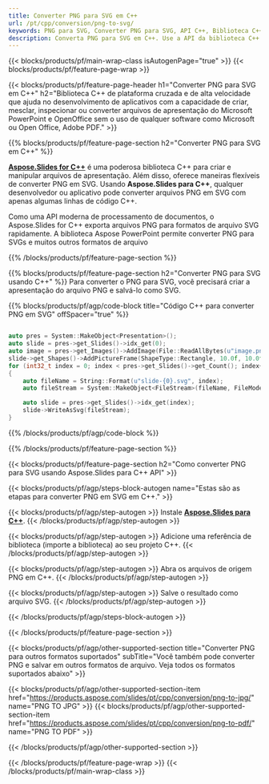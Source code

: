 ```yaml
---
title: Converter PNG para SVG em C++
url: /pt/cpp/conversion/png-to-svg/
keywords: PNG para SVG, Converter PNG para SVG, API C++, Biblioteca C++, PNG, SVG
description: Converta PNG para SVG em C++. Use a API da biblioteca C++ para converter arquivos PNG em SVGs
---
```


{{< blocks/products/pf/main-wrap-class isAutogenPage="true" >}}
{{< blocks/products/pf/feature-page-wrap >}}

{{< blocks/products/pf/feature-page-header h1="Converter PNG para SVG em C++" h2="Biblioteca C++ de plataforma cruzada e de alta velocidade que ajuda no desenvolvimento de aplicativos com a capacidade de criar, mesclar, inspecionar ou converter arquivos de apresentação do Microsoft PowerPoint e OpenOffice sem o uso de qualquer software como Microsoft ou Open Office, Adobe PDF." >}}

{{% blocks/products/pf/feature-page-section h2="Converter PNG para SVG em C++" %}}

[**Aspose.Slides for C++**](https://products.aspose.com/slides/pt/cpp/) é uma poderosa biblioteca C++ para criar e manipular arquivos de apresentação. Além disso, oferece maneiras flexíveis de converter PNG em SVG. Usando **Aspose.Slides para C++**, qualquer desenvolvedor ou aplicativo pode converter arquivos PNG em SVG com apenas algumas linhas de código C++.

Como uma API moderna de processamento de documentos, o Aspose.Slides for C++ exporta arquivos PNG para formatos de arquivo SVG rapidamente. A biblioteca Aspose PowerPoint permite converter PNG para SVGs e muitos outros formatos de arquivo

{{% /blocks/products/pf/feature-page-section %}}

{{% blocks/products/pf/feature-page-section  h2="Converter PNG para SVG usando C++" %}}
Para converter o PNG para SVG, você precisará criar a apresentação do arquivo PNG e salvá-lo como SVG.

{{% blocks/products/pf/agp/code-block title="Código C++ para converter PNG em SVG" offSpacer="true" %}}

```cpp

auto pres = System::MakeObject<Presentation>();
auto slide = pres->get_Slides()->idx_get(0);
auto image = pres->get_Images()->AddImage(File::ReadAllBytes(u"image.png"));
slide->get_Shapes()->AddPictureFrame(ShapeType::Rectangle, 10.0f, 10.0f, 100.0f, 100.0f, image);
for (int32_t index = 0; index < pres->get_Slides()->get_Count(); index++)
{
    auto fileName = String::Format(u"slide-{0}.svg", index);
    auto fileStream = System::MakeObject<FileStream>(fileName, FileMode::Create, FileAccess::Write);

    auto slide = pres->get_Slides()->idx_get(index);
    slide->WriteAsSvg(fileStream);
}

```


{{% /blocks/products/pf/agp/code-block %}}

{{% /blocks/products/pf/feature-page-section %}}

{{< blocks/products/pf/feature-page-section  h2="Como converter PNG para SVG usando Aspose.Slides para C++ API" >}}

{{< blocks/products/pf/agp/steps-block-autogen name="Estas são as etapas para converter PNG em SVG em C++." >}}

{{< blocks/products/pf/agp/step-autogen >}}
Instale [**Aspose.Slides para C++**](https://products.aspose.com/slides/pt/cpp/).
{{< /blocks/products/pf/agp/step-autogen >}}

{{< blocks/products/pf/agp/step-autogen >}}
Adicione uma referência de biblioteca (importe a biblioteca) ao seu projeto C++.
{{< /blocks/products/pf/agp/step-autogen >}}

{{< blocks/products/pf/agp/step-autogen >}}
Abra os arquivos de origem PNG em C++.
{{< /blocks/products/pf/agp/step-autogen >}}

{{< blocks/products/pf/agp/step-autogen >}}
Salve o resultado como arquivo SVG.
{{< /blocks/products/pf/agp/step-autogen >}}

{{< /blocks/products/pf/agp/steps-block-autogen >}}

{{< /blocks/products/pf/feature-page-section >}}

{{< blocks/products/pf/agp/other-supported-section title="Converter PNG para outros formatos suportados" subTitle="Você também pode converter PNG e salvar em outros formatos de arquivo. Veja todos os formatos suportados abaixo" >}}

{{< blocks/products/pf/agp/other-supported-section-item href="https://products.aspose.com/slides/pt/cpp/conversion/png-to-jpg/" name="PNG TO JPG" >}}
{{< blocks/products/pf/agp/other-supported-section-item href="https://products.aspose.com/slides/pt/cpp/conversion/png-to-pdf/" name="PNG TO PDF" >}}


{{< /blocks/products/pf/agp/other-supported-section >}}

{{< /blocks/products/pf/feature-page-wrap >}}
{{< /blocks/products/pf/main-wrap-class >}}